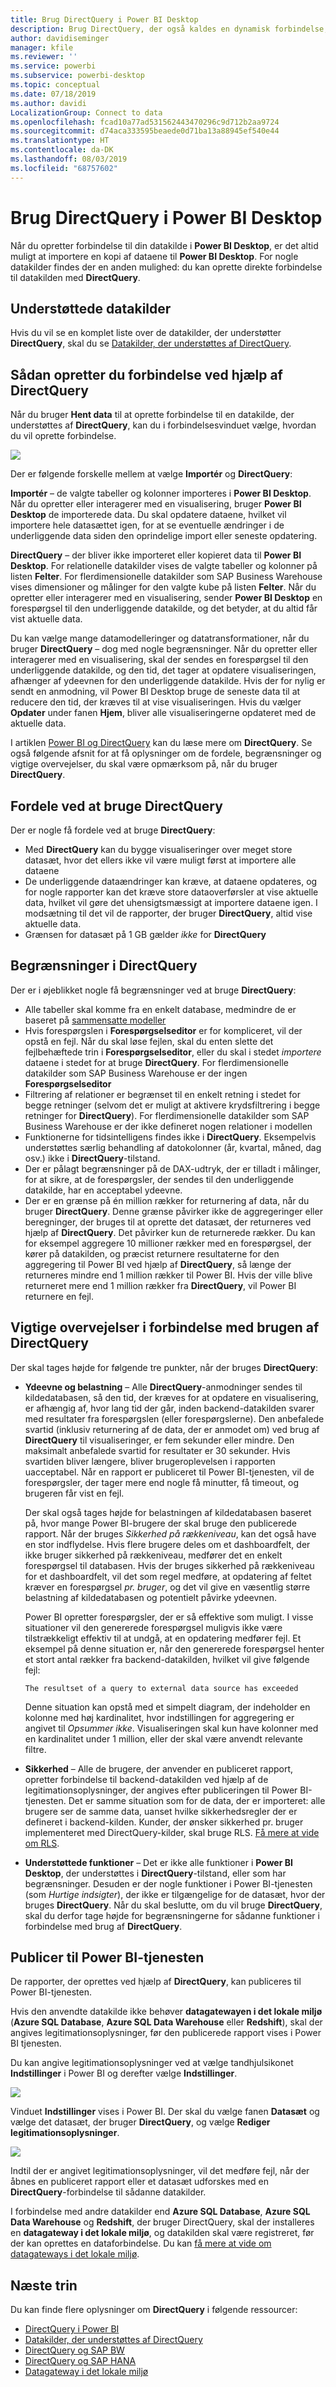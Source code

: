 ```yaml
---
title: Brug DirectQuery i Power BI Desktop
description: Brug DirectQuery, der også kaldes en dynamisk forbindelse, i Power BI Desktop
author: davidiseminger
manager: kfile
ms.reviewer: ''
ms.service: powerbi
ms.subservice: powerbi-desktop
ms.topic: conceptual
ms.date: 07/18/2019
ms.author: davidi
LocalizationGroup: Connect to data
ms.openlocfilehash: fcad10a77ad531562443470296c9d712b2aa9724
ms.sourcegitcommit: d74aca333595beaede0d71ba13a88945ef540e44
ms.translationtype: HT
ms.contentlocale: da-DK
ms.lasthandoff: 08/03/2019
ms.locfileid: "68757602"
---
```

# <a name="use-directquery-in-power-bi-desktop"></a>Brug DirectQuery i Power BI Desktop
Når du opretter forbindelse til din datakilde i **Power BI Desktop**, er det altid muligt at importere en kopi af dataene til **Power BI Desktop**. For nogle datakilder findes der en anden mulighed: du kan oprette direkte forbindelse til datakilden med **DirectQuery**.

## <a name="supported-data-sources"></a>Understøttede datakilder
Hvis du vil se en komplet liste over de datakilder, der understøtter **DirectQuery**, skal du se [Datakilder, der understøttes af DirectQuery](desktop-directquery-data-sources.md).

## <a name="how-to-connect-using-directquery"></a>Sådan opretter du forbindelse ved hjælp af DirectQuery
Når du bruger **Hent data** til at oprette forbindelse til en datakilde, der understøttes af **DirectQuery**, kan du i forbindelsesvinduet vælge, hvordan du vil oprette forbindelse.  

![](media/desktop-use-directquery/directquery_2a.png)

Der er følgende forskelle mellem at vælge **Importér** og **DirectQuery**:

**Importér** – de valgte tabeller og kolonner importeres i **Power BI Desktop**. Når du opretter eller interagerer med en visualisering, bruger **Power BI Desktop** de importerede data. Du skal opdatere dataene, hvilket vil importere hele datasættet igen, for at se eventuelle ændringer i de underliggende data siden den oprindelige import eller seneste opdatering.

**DirectQuery** – der bliver ikke importeret eller kopieret data til **Power BI Desktop**. For relationelle datakilder vises de valgte tabeller og kolonner på listen **Felter**. For flerdimensionelle datakilder som SAP Business Warehouse vises dimensioner og målinger for den valgte kube på listen **Felter**. Når du opretter eller interagerer med en visualisering, sender **Power BI Desktop** en forespørgsel til den underliggende datakilde, og det betyder, at du altid får vist aktuelle data.

Du kan vælge mange datamodelleringer og datatransformationer, når du bruger **DirectQuery** – dog med nogle begrænsninger. Når du opretter eller interagerer med en visualisering, skal der sendes en forespørgsel til den underliggende datakilde, og den tid, det tager at opdatere visualiseringen, afhænger af ydeevnen for den underliggende datakilde. Hvis der for nylig er sendt en anmodning, vil Power BI Desktop bruge de seneste data til at reducere den tid, der kræves til at vise visualiseringen. Hvis du vælger **Opdater** under fanen **Hjem**, bliver alle visualiseringerne opdateret med de aktuelle data.

I artiklen [Power BI og DirectQuery](desktop-directquery-about.md) kan du læse mere om **DirectQuery**. Se også følgende afsnit for at få oplysninger om de fordele, begrænsninger og vigtige overvejelser, du skal være opmærksom på, når du bruger **DirectQuery**.

## <a name="benefits-of-using-directquery"></a>Fordele ved at bruge DirectQuery
Der er nogle få fordele ved at bruge **DirectQuery**:

* Med **DirectQuery** kan du bygge visualiseringer over meget store datasæt, hvor det ellers ikke vil være muligt først at importere alle dataene
* De underliggende dataændringer kan kræve, at dataene opdateres, og for nogle rapporter kan det kræve store dataoverførsler at vise aktuelle data, hvilket vil gøre det uhensigtsmæssigt at importere dataene igen. I modsætning til det vil de rapporter, der bruger **DirectQuery**, altid vise aktuelle data.
* Grænsen for datasæt på 1 GB gælder *ikke* for **DirectQuery**

## <a name="limitations-of-directquery"></a>Begrænsninger i DirectQuery
Der er i øjeblikket nogle få begrænsninger ved at bruge **DirectQuery**:

* Alle tabeller skal komme fra en enkelt database, medmindre de er baseret på [sammensatte modeller](desktop-composite-models.md)
* Hvis forespørgslen i **Forespørgselseditor** er for kompliceret, vil der opstå en fejl. Når du skal løse fejlen, skal du enten slette det fejlbehæftede trin i **Forespørgselseditor**, eller du skal i stedet *importere* dataene i stedet for at bruge **DirectQuery**. For flerdimensionelle datakilder som SAP Business Warehouse er der ingen **Forespørgselseditor**
* Filtrering af relationer er begrænset til en enkelt retning i stedet for begge retninger (selvom det er muligt at aktivere krydsfiltrering i begge retninger for **DirectQuery**). For flerdimensionelle datakilder som SAP Business Warehouse er der ikke defineret nogen relationer i modellen
* Funktionerne for tidsintelligens findes ikke i **DirectQuery**. Eksempelvis understøttes særlig behandling af datokolonner (år, kvartal, måned, dag osv.) ikke i **DirectQuery**-tilstand.
* Der er pålagt begrænsninger på de DAX-udtryk, der er tilladt i målinger, for at sikre, at de forespørgsler, der sendes til den underliggende datakilde, har en acceptabel ydeevne.
* Der er en grænse på én million rækker for returnering af data, når du bruger **DirectQuery**. Denne grænse påvirker ikke de aggregeringer eller beregninger, der bruges til at oprette det datasæt, der returneres ved hjælp af **DirectQuery**. Det påvirker kun de returnerede rækker. Du kan for eksempel aggregere 10 millioner rækker med en forespørgsel, der kører på datakilden, og præcist returnere resultaterne for den aggregering til Power BI ved hjælp af **DirectQuery**, så længe der returneres mindre end 1 million rækker til Power BI. Hvis der ville blive returneret mere end 1 million rækker fra **DirectQuery**, vil Power BI returnere en fejl.

## <a name="important-considerations-when-using-directquery"></a>Vigtige overvejelser i forbindelse med brugen af DirectQuery
Der skal tages højde for følgende tre punkter, når der bruges **DirectQuery**:

* **Ydeevne og belastning** – Alle **DirectQuery**-anmodninger sendes til kildedatabasen, så den tid, der kræves for at opdatere en visualisering, er afhængig af, hvor lang tid der går, inden backend-datakilden svarer med resultater fra forespørgslen (eller forespørgslerne). Den anbefalede svartid (inklusiv returnering af de data, der er anmodet om) ved brug af **DirectQuery** til visualiseringer, er fem sekunder eller mindre. Den maksimalt anbefalede svartid for resultater er 30 sekunder. Hvis svartiden bliver længere, bliver brugeroplevelsen i rapporten uacceptabel. Når en rapport er publiceret til Power BI-tjenesten, vil de forespørgsler, der tager mere end nogle få minutter, få timeout, og brugeren får vist en fejl.
  
  Der skal også tages højde for belastningen af kildedatabasen baseret på, hvor mange Power BI-brugere der skal bruge den publicerede rapport. Når der bruges *Sikkerhed på rækkeniveau*, kan det også have en stor indflydelse. Hvis flere brugere deles om et dashboardfelt, der ikke bruger sikkerhed på rækkeniveau, medfører det en enkelt forespørgsel til databasen. Hvis der bruges sikkerhed på rækkeniveau for et dashboardfelt, vil det som regel medføre, at opdatering af feltet kræver en forespørgsel *pr. bruger*, og det vil give en væsentlig større belastning af kildedatabasen og potentielt påvirke ydeevnen.
  
  Power BI opretter forespørgsler, der er så effektive som muligt. I visse situationer vil den genererede forespørgsel muligvis ikke være tilstrækkeligt effektiv til at undgå, at en opdatering medfører fejl. Et eksempel på denne situation er, når den genererede forespørgsel henter et stort antal rækker fra backend-datakilden, hvilket vil give følgende fejl:
  
      The resultset of a query to external data source has exceeded
  
  Denne situation kan opstå med et simpelt diagram, der indeholder en kolonne med høj kardinalitet, hvor indstillingen for aggregering er angivet til *Opsummer ikke*. Visualiseringen skal kun have kolonner med en kardinalitet under 1 million, eller der skal være anvendt relevante filtre.
* **Sikkerhed** – Alle de brugere, der anvender en publiceret rapport, opretter forbindelse til backend-datakilden ved hjælp af de legitimationsoplysninger, der angives efter publiceringen til Power BI-tjenesten. Det er samme situation som for de data, der er importeret: alle brugere ser de samme data, uanset hvilke sikkerhedsregler der er defineret i backend-kilden. Kunder, der ønsker sikkerhed pr. bruger implementeret med DirectQuery-kilder, skal bruge RLS. [Få mere at vide om RLS](service-admin-rls.md).
* **Understøttede funktioner**  – Det er ikke alle funktioner i **Power BI Desktop**, der understøttes i **DirectQuery**-tilstand, eller som har begrænsninger. Desuden er der nogle funktioner i Power BI-tjenesten (som *Hurtige indsigter*), der ikke er tilgængelige for de datasæt, hvor der bruges **DirectQuery**. Når du skal beslutte, om du vil bruge **DirectQuery**, skal du derfor tage højde for begrænsningerne for sådanne funktioner i forbindelse med brug af **DirectQuery**.   

## <a name="publish-to-the-power-bi-service"></a>Publicer til Power BI-tjenesten
De rapporter, der oprettes ved hjælp af **DirectQuery**, kan publiceres til Power BI-tjenesten.

Hvis den anvendte datakilde ikke behøver **datagatewayen i det lokale miljø** (**Azure SQL Database**, **Azure SQL Data Warehouse** eller **Redshift**), skal der angives legitimationsoplysninger, før den publicerede rapport vises i Power BI tjenesten.

Du kan angive legitimationsoplysninger ved at vælge tandhjulsikonet **Indstillinger** i Power BI og derefter vælge **Indstillinger**.

![](media/desktop-use-directquery/directquery_3.png)

Vinduet **Indstillinger** vises i Power BI. Der skal du vælge fanen **Datasæt** og vælge det datasæt, der bruger **DirectQuery**, og vælge **Rediger legitimationsoplysninger**.

![](media/desktop-use-directquery/directquery_4.png)

Indtil der er angivet legitimationsoplysninger, vil det medføre fejl, når der åbnes en publiceret rapport eller et datasæt udforskes med en **DirectQuery**-forbindelse til sådanne datakilder.

I forbindelse med andre datakilder end **Azure SQL Database**, **Azure SQL Data Warehouse** og **Redshift**, der bruger DirectQuery, skal der installeres en **datagateway i det lokale miljø**, og datakilden skal være registreret, før der kan oprettes en dataforbindelse. Du kan [få mere at vide om datagateways i det lokale miljø](http://go.microsoft.com/fwlink/p/?LinkID=627094).

## <a name="next-steps"></a>Næste trin
Du kan finde flere oplysninger om **DirectQuery** i følgende ressourcer:

* [DirectQuery i Power BI](desktop-directquery-about.md)
* [Datakilder, der understøttes af DirectQuery](desktop-directquery-data-sources.md)
* [DirectQuery og SAP BW](desktop-directquery-sap-bw.md)
* [DirectQuery og SAP HANA](desktop-directquery-sap-hana.md)
* [Datagateway i det lokale miljø](service-gateway-onprem.md)

